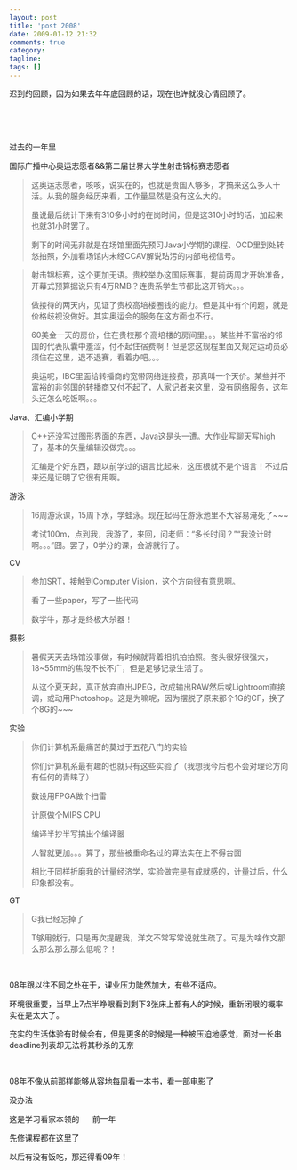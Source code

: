 ```yaml
---
layout: post
title: 'post 2008'
date: 2009-01-12 21:32
comments: true
category:
tagline:
tags: []
---
```


迟到的回顾，因为如果去年年底回顾的话，现在也许就没心情回顾了。

 

 

过去的一年里

国际广播中心奥运志愿者&&第二届世界大学生射击锦标赛志愿者

> 这奥运志愿者，咳咳，说实在的，也就是贵国人够多，才搞来这么多人干活。从我的服务经历来看，工作量显然是没有这么大的。
>
> 虽说最后统计下来有310多小时的在岗时间，但是这310小时的活，加起来也就31小时罢了。
>
> 剩下的时间无非就是在场馆里面先预习Java小学期的课程、OCD里到处转悠拍照，外加看场馆内未经CCAV解说玷污的内部电视信号。

> 射击锦标赛，这个更加无语。贵校举办这国际赛事，提前两周才开始准备，开幕式预算据说只有4万RMB？连贵系学生节都比这开销大。。。
>
> 做接待的两天内，见证了贵校高培楼圈钱的能力。但是其中有个问题，就是价格歧视没做好。其实奥运会的服务在这方面也不行。
>
> 60美金一天的房价，住在贵校那个高培楼的房间里。。。某些并不富裕的邻国的代表队囊中羞涩，付不起住宿费啊！但是您这规程里面又规定运动员必须住在这里，退不退赛，看着办吧。。。
>
> 奥运呢，IBC里面给转播商的宽带网络连接费，那真叫一个天价。某些并不富裕的非邻国的转播商又付不起了，人家记者来这里，没有网络服务，这年头还怎么吃饭啊。。。

Java、汇编小学期

> C++还没写过图形界面的东西，Java这是头一遭。大作业写聊天写high了，基本的矢量编辑没做完。。。
>
> 汇编是个好东西，跟以前学过的语言比起来，这压根就不是个语言！不过后来还是证明了它很有用啊。

游泳

> 16周游泳课，15周下水，学蛙泳。现在起码在游泳池里不大容易淹死了~~~
>
> 考试100m，点到我，我游了，来回，问老师：“多长时间？”“我没计时啊。。。”囧。罢了，0学分的课，会游就行了。

CV

> 参加SRT，接触到Computer Vision，这个方向很有意思啊。
>
> 看了一些paper，写了一些代码
>
> 数学牛，那才是终极大杀器！

摄影

> 暑假天天去场馆没事做，有时候就背着相机拍拍照。套头很好很强大，18~55mm的焦段不长不广，但是足够记录生活了。
>
> 从这个夏天起，真正放弃直出JPEG，改成输出RAW然后或Lightroom直接调，或动用Photoshop。这是为嘛呢，因为摆脱了原来那个1G的CF，换了个8G的~~~

实验

> 你们计算机系最痛苦的莫过于五花八门的实验
>
> 你们计算机系最有趣的也就只有这些实验了（我想我今后也不会对理论方向有任何的青睐了）
>
> 数设用FPGA做个扫雷
>
> 计原做个MIPS CPU
>
> 编译半抄半写搞出个编译器
>
> 人智就更加。。。算了，那些被重命名过的算法实在上不得台面
>
> 相比于同样折磨我的计量经济学，实验做完是有成就感的，计量过后，什么印象都没有。

GT

> G我已经忘掉了
>
> T够用就行，只是再次提醒我，洋文不常写常说就生疏了。可是为啥作文那么那么那么那么低呢？！

 

08年跟以往不同之处在于，课业压力陡然加大，有些不适应。

环境很重要，当早上7点半睁眼看到剩下3张床上都有人的时候，重新闭眼的概率实在是太大了。

充实的生活体验有时候会有，但是更多的时候是一种被压迫地感觉，面对一长串deadline列表却无法将其秒杀的无奈

 

08年不像从前那样能够从容地每周看一本书，看一部电影了

没办法

这是学习看家本领的      前一年

先修课程都在这里了

以后有没有饭吃，那还得看09年！

